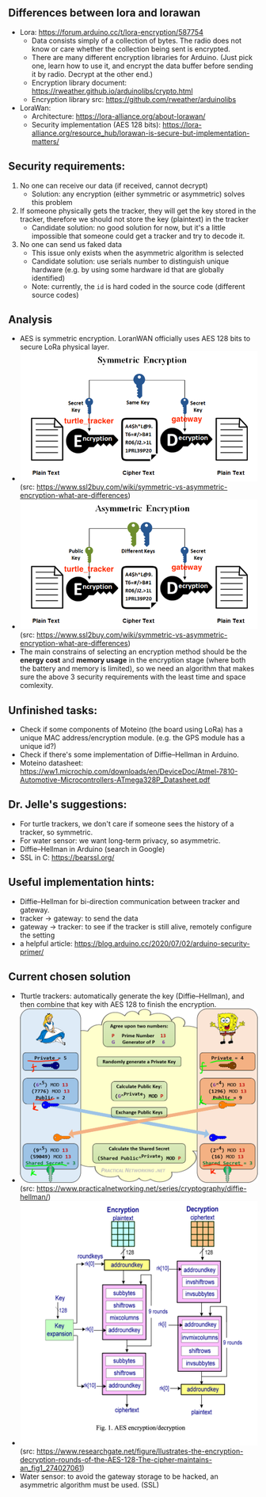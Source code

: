 ## Differences between lora and lorawan
 - Lora: https://forum.arduino.cc/t/lora-encryption/587754 
    - Data consists simply of a collection of bytes. The radio does not know or care whether the collection being sent is encrypted.
    - There are many different encryption libraries for Arduino. (Just pick one, learn how to use it, and encrypt the data buffer before sending it by radio. Decrypt at the other end.)
    - Encryption library document: https://rweather.github.io/arduinolibs/crypto.html 
    - Encryption library src: https://github.com/rweather/arduinolibs 
 - LoraWan: 
    - Architecture: https://lora-alliance.org/about-lorawan/ 
    - Security implementation (AES 128 bits): https://lora-alliance.org/resource_hub/lorawan-is-secure-but-implementation-matters/

## Security requirements:
 1. No one can receive our data (if received, cannot decrypt)
    - Solution: any encryption (either symmetric or asymmetric) solves this problem
 2. If someone physically gets the tracker, they will get the key stored in the tracker, therefore we should not store the key (plaintext) in the tracker 
    - Candidate solution: no good solution for now, but it's a little impossible that someone could get a tracker and try to decode it.
 3. No one can send us faked data 
    - This issue only exists when the asymmetric algorithm is selected
    - Candidate solution: use serials number to distinguish unique hardware (e.g. by using some hardware id that are globally identified)
    - Note: currently, the `id` is hard coded in the source code (different source codes) 

## Analysis
 - AES is symmetric encryption. LoranWAN officially uses AES 128 bits to secure LoRa physical layer.
 - ![](Symmetric-Encryption.png) (src: https://www.ssl2buy.com/wiki/symmetric-vs-asymmetric-encryption-what-are-differences)
 - ![](Asymmetric-Encryption.png) (src: https://www.ssl2buy.com/wiki/symmetric-vs-asymmetric-encryption-what-are-differences)
 - The main constrains of selecting an encryption method should be the **energy cost** and **memory usage** in the encryption stage (where both the battery and memory is limited), so we need an algorithm that makes sure the above 3 security requirements with the least time and space comlexity.


## Unfinished tasks: 
 - Check if some components of Moteino (the board using LoRa) has a unique MAC address/encryption module. (e.g. the GPS module has a unique id?)
 - Check if there's some implementation of Diffie–Hellman in Arduino.
 - Moteino datasheet:  
 https://ww1.microchip.com/downloads/en/DeviceDoc/Atmel-7810-Automotive-Microcontrollers-ATmega328P_Datasheet.pdf 

## Dr. Jelle's suggestions: 
 - For turtle trackers, we don't care if someone sees the history of a tracker, so symmetric.
 - For water sensor: we want long-term privacy, so asymmetric.
 - Diffie–Hellman in Arduino (search in Google)
 - SSL in C: https://bearssl.org/

## Useful implementation hints:
 - Diffie–Hellman for bi-direction communication between tracker and gateway.
  - tracker -> gateway: to send the data 
  - gateway -> tracker: to see if the tracker is still alive, remotely configure the setting
 - a helpful article: https://blog.arduino.cc/2020/07/02/arduino-security-primer/

## Current chosen solution
- Tturtle trackers: automatically generate the key (Diffie–Hellman), and then combine that key with AES 128 to finish the encryption.
 - ![Diffie-Hellman](Diffie-Hellman.png)
    (src: https://www.practicalnetworking.net/series/cryptography/diffie-hellman/)
 - ![AES 128](AES.png)
    (src: https://www.researchgate.net/figure/llustrates-the-encryption-decryption-rounds-of-the-AES-128-The-cipher-maintains-an_fig1_274027061)
 - Water sensor: to avoid the gateway storage to be hacked, an asymmetric algorithm must be used. (SSL)
